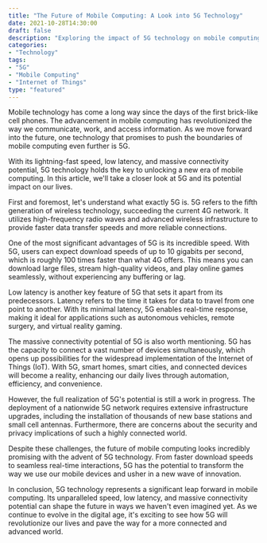 ```yaml
--- 
title: "The Future of Mobile Computing: A Look into 5G Technology" 
date: 2021-10-28T14:30:00 
draft: false 
description: "Exploring the impact of 5G technology on mobile computing and its potential to shape the future." 
categories: 
- "Technology" 
tags: 
- "5G" 
- "Mobile Computing" 
- "Internet of Things" 
type: "featured" 
--- 
```


Mobile technology has come a long way since the days of the first brick-like cell phones. The advancement in mobile computing has revolutionized the way we communicate, work, and access information. As we move forward into the future, one technology that promises to push the boundaries of mobile computing even further is 5G.

With its lightning-fast speed, low latency, and massive connectivity potential, 5G technology holds the key to unlocking a new era of mobile computing. In this article, we'll take a closer look at 5G and its potential impact on our lives.

First and foremost, let's understand what exactly 5G is. 5G refers to the fifth generation of wireless technology, succeeding the current 4G network. It utilizes high-frequency radio waves and advanced wireless infrastructure to provide faster data transfer speeds and more reliable connections.

One of the most significant advantages of 5G is its incredible speed. With 5G, users can expect download speeds of up to 10 gigabits per second, which is roughly 100 times faster than what 4G offers. This means you can download large files, stream high-quality videos, and play online games seamlessly, without experiencing any buffering or lag.

Low latency is another key feature of 5G that sets it apart from its predecessors. Latency refers to the time it takes for data to travel from one point to another. With its minimal latency, 5G enables real-time response, making it ideal for applications such as autonomous vehicles, remote surgery, and virtual reality gaming.

The massive connectivity potential of 5G is also worth mentioning. 5G has the capacity to connect a vast number of devices simultaneously, which opens up possibilities for the widespread implementation of the Internet of Things (IoT). With 5G, smart homes, smart cities, and connected devices will become a reality, enhancing our daily lives through automation, efficiency, and convenience.

However, the full realization of 5G's potential is still a work in progress. The deployment of a nationwide 5G network requires extensive infrastructure upgrades, including the installation of thousands of new base stations and small cell antennas. Furthermore, there are concerns about the security and privacy implications of such a highly connected world.

Despite these challenges, the future of mobile computing looks incredibly promising with the advent of 5G technology. From faster download speeds to seamless real-time interactions, 5G has the potential to transform the way we use our mobile devices and usher in a new wave of innovation.

In conclusion, 5G technology represents a significant leap forward in mobile computing. Its unparalleled speed, low latency, and massive connectivity potential can shape the future in ways we haven't even imagined yet. As we continue to evolve in the digital age, it's exciting to see how 5G will revolutionize our lives and pave the way for a more connected and advanced world.
